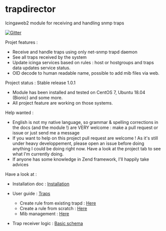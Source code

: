 # trapdirector
Icingaweb2 module for receiving and handling snmp traps

[![Gitter](https://badges.gitter.im/trapdirector/community.svg)](https://gitter.im/trapdirector/community?utm_source=badge&utm_medium=badge&utm_campaign=pr-badge)

Projet features : 

- Receive and handle traps using only net-snmp trapd daemon
- See all traps received by the system
- Update icinga services based on rules : host or hostgroups and traps data updates service status.
- OID decode to human readable name, possible to add mib files via web.

Project status : Stable release 1.0.1

- Module has been installed and tested on CentOS 7, Ubuntu 18.04 (Bionic) and some more.
- All project feature are working on those systems.	 

Help wanted : 

- English is not my native language, so grammar & spelling corrections in the docs (and the module !) are VERY welcome : make a pull request or issue or just send me a message
- If you want to help on this project pull request are welcome ! As it's still under heavy developpement, please open an issue before doing anything I could be doing right now. Have a look at the project tab to see what I'm currently doing.
- If anyone has some knowledge in Zend framework, I'll happily take advices 

Have a look at : 

* Installation doc : [Installation](docs/01-install.md)

* User guide : [Traps](docs/02-userguide.md)
	* Create rule from existing trapd : [Here](docs/05-traps.md)
	* Create a rule from scratch : [Here](docs/10-createrule.md)
	* Mib management : [Here](docs/15-mib.md)

* Trap receiver logic : [Basic schema](docs/20-receiver-logic.md)

